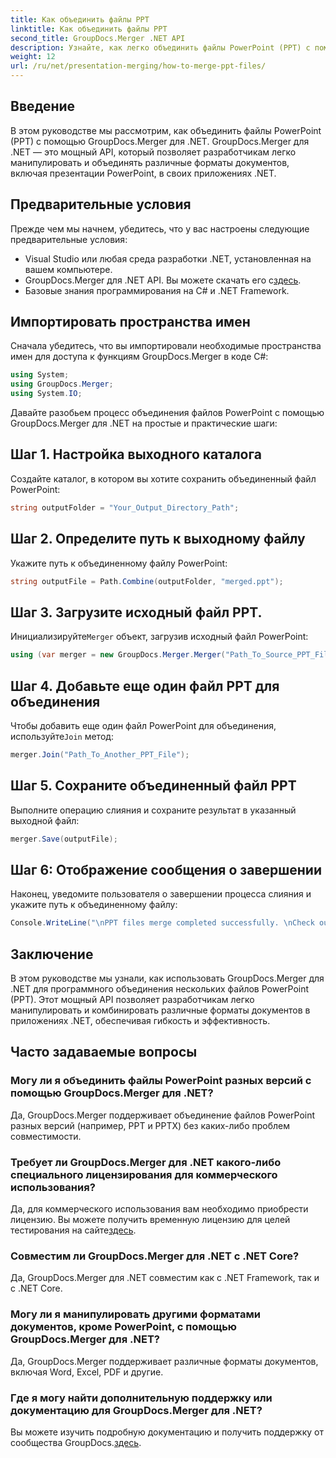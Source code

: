 ```yaml
---
title: Как объединить файлы PPT
linktitle: Как объединить файлы PPT
second_title: GroupDocs.Merger .NET API
description: Узнайте, как легко объединить файлы PowerPoint (PPT) с помощью GroupDocs.Merger для .NET. Улучшите свои приложения .NET с помощью этого мощного API.
weight: 12
url: /ru/net/presentation-merging/how-to-merge-ppt-files/
---
```

## Введение
В этом руководстве мы рассмотрим, как объединить файлы PowerPoint (PPT) с помощью GroupDocs.Merger для .NET. GroupDocs.Merger для .NET — это мощный API, который позволяет разработчикам легко манипулировать и объединять различные форматы документов, включая презентации PowerPoint, в своих приложениях .NET.
## Предварительные условия
Прежде чем мы начнем, убедитесь, что у вас настроены следующие предварительные условия:
- Visual Studio или любая среда разработки .NET, установленная на вашем компьютере.
-  GroupDocs.Merger для .NET API. Вы можете скачать его с[здесь](https://releases.groupdocs.com/merger/net/).
- Базовые знания программирования на C# и .NET Framework.

## Импортировать пространства имен
Сначала убедитесь, что вы импортировали необходимые пространства имен для доступа к функциям GroupDocs.Merger в коде C#:
```csharp
using System; 
using GroupDocs.Merger;
using System.IO;
```

Давайте разобьем процесс объединения файлов PowerPoint с помощью GroupDocs.Merger для .NET на простые и практические шаги:
## Шаг 1. Настройка выходного каталога
Создайте каталог, в котором вы хотите сохранить объединенный файл PowerPoint:
```csharp
string outputFolder = "Your_Output_Directory_Path";
```
## Шаг 2. Определите путь к выходному файлу
Укажите путь к объединенному файлу PowerPoint:
```csharp
string outputFile = Path.Combine(outputFolder, "merged.ppt");
```
## Шаг 3. Загрузите исходный файл PPT.
 Инициализируйте`Merger` объект, загрузив исходный файл PowerPoint:
```csharp
using (var merger = new GroupDocs.Merger.Merger("Path_To_Source_PPT_File"))
```
## Шаг 4. Добавьте еще один файл PPT для объединения
 Чтобы добавить еще один файл PowerPoint для объединения, используйте`Join` метод:
```csharp
merger.Join("Path_To_Another_PPT_File");
```
## Шаг 5. Сохраните объединенный файл PPT
Выполните операцию слияния и сохраните результат в указанный выходной файл:
```csharp
merger.Save(outputFile);
```
## Шаг 6: Отображение сообщения о завершении
Наконец, уведомите пользователя о завершении процесса слияния и укажите путь к объединенному файлу:
```csharp
Console.WriteLine("\nPPT files merge completed successfully. \nCheck output in {0}", outputFolder);
```

## Заключение
В этом руководстве мы узнали, как использовать GroupDocs.Merger для .NET для программного объединения нескольких файлов PowerPoint (PPT). Этот мощный API позволяет разработчикам легко манипулировать и комбинировать различные форматы документов в приложениях .NET, обеспечивая гибкость и эффективность.

## Часто задаваемые вопросы
### Могу ли я объединить файлы PowerPoint разных версий с помощью GroupDocs.Merger для .NET?
Да, GroupDocs.Merger поддерживает объединение файлов PowerPoint разных версий (например, PPT и PPTX) без каких-либо проблем совместимости.
### Требует ли GroupDocs.Merger для .NET какого-либо специального лицензирования для коммерческого использования?
 Да, для коммерческого использования вам необходимо приобрести лицензию. Вы можете получить временную лицензию для целей тестирования на сайте[здесь](https://purchase.groupdocs.com/temporary-license/).
### Совместим ли GroupDocs.Merger для .NET с .NET Core?
Да, GroupDocs.Merger для .NET совместим как с .NET Framework, так и с .NET Core.
### Могу ли я манипулировать другими форматами документов, кроме PowerPoint, с помощью GroupDocs.Merger для .NET?
Да, GroupDocs.Merger поддерживает различные форматы документов, включая Word, Excel, PDF и другие.
### Где я могу найти дополнительную поддержку или документацию для GroupDocs.Merger для .NET?
Вы можете изучить подробную документацию и получить поддержку от сообщества GroupDocs.[здесь](https://forum.groupdocs.com/c/merger/32).
